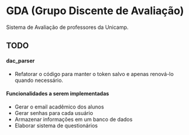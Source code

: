 # GDA (Grupo Discente de Avaliação)

Sistema de Avaliação de professores da Unicamp.

## TODO

#### dac_parser

- Refatorar o código para manter o token salvo e apenas renová-lo quando
  necessário.

#### Funcionalidades a serem implementadas

- Gerar o email acadêmico dos alunos
- Gerar senhas para cada usuário
- Armazenar informações em um banco de dados
- Elaborar sistema de questionários
